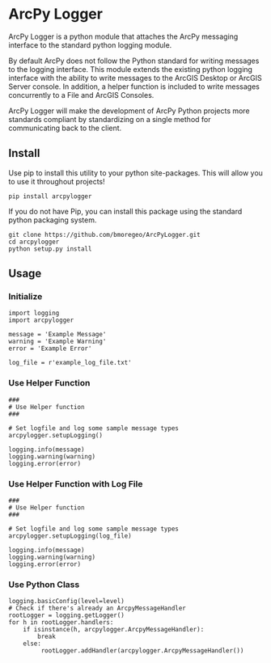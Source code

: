 # ArcPy Logger #
ArcPy Logger is a python module that attaches the ArcPy messaging interface to the standard python logging module. 

By default ArcPy does not follow the Python standard for writing messages to the logging interface. This module extends
the existing python logging interface with the ability to write messages to the ArcGIS Desktop or ArcGIS Server
console. In addition, a helper function is included to write messages concurrently to a File and ArcGIS Consoles.

ArcPy Logger will make the development of ArcPy Python projects more standards compliant by standardizing on 
a single method for communicating back to the client.

## Install ##

Use pip to install this utility to your python site-packages.  This will allow you to use it throughout projects!

    pip install arcpylogger
    
If you do not have Pip, you can install this package using the standard python packaging system.

    git clone https://github.com/bmoregeo/ArcPyLogger.git
    cd arcpylogger
    python setup.py install

## Usage ##

### Initialize ##
    import logging
    import arcpylogger

    message = 'Example Message'
    warning = 'Example Warning'
    error = 'Example Error'

    log_file = r'example_log_file.txt'

### Use Helper Function ###

    ###
    # Use Helper function
    ###

    # Set logfile and log some sample message types
    arcpylogger.setupLogging()

    logging.info(message)
    logging.warning(warning)
    logging.error(error)
    
### Use Helper Function with Log File ###

    ###
    # Use Helper function
    ###

    # Set logfile and log some sample message types
    arcpylogger.setupLogging(log_file)

    logging.info(message)
    logging.warning(warning)
    logging.error(error)

### Use Python Class ###

    logging.basicConfig(level=level)
    # Check if there's already an ArcpyMessageHandler
    rootLogger = logging.getLogger()
    for h in rootLogger.handlers:
        if isinstance(h, arcpylogger.ArcpyMessageHandler):
            break
        else:
             rootLogger.addHandler(arcpylogger.ArcpyMessageHandler())
